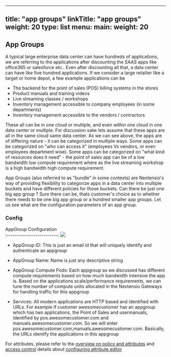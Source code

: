 
---
title: "app groups"
linkTitle: "app groups"
weight: 20
type: list
menu:
  main:
    weight: 20
---

## App Groups

A typical large enterprise data center can have hundreds of applications, we are referring
to the applications after discounting the SAAS apps like office365 or salesforce etc.. Even
after discounting all that, a data center can have like five hundred applications. If we consider
a large retailier like a target or home depot, a few example applications can be 

* The backend for the point of sales (POS) billing systems in the stores
* Product manuals and training videos
* Live streaming classes / workshops 
* Inventory management accessible to company employees (in some departments)
* Inventory management accessible to the vendors / contractors

These all can be in one cloud or multiple, and even within one cloud in one data center or multiple.
For discussion sake lets assume that these apps are all in the same cloud same data center. As we
can see above, the apps are of differing nature - it can be categorized in multiple ways. Some apps
can be categorized on "who can access it" (employees Vs vendors, or even employees department wise).
Some apps can be categorized on "what kind of resources does it need" - the point of sales app can
be of a low bandwidth low compute requirement where as the live streaming workshop is a high 
bandwidth high compute requirement.

App Groups (also referred to as "bundle" in some contexts) are Nextensio's way of providing flexibility
to categorize apps in a data center into multiple buckets and have different policies for those 
buckets. Can there be just one big app group ? Sure there can be, thats customer's choice as to
whether there needs to be one big app group or a hundred smaller app groups. Let us see what are the
configuration parameters of an app group.

### Config

AppGroup Configuration             
:-------------------------:
![](/configurations/appgroups/appgroup_add.jpg)

* AppGroup ID: This is just an email id that will uniquely identify and authenticate an appgroup

* AppGroup Name: Name is just any descriptive string

* AppGroup Compute Pods: Each appgroup as we discussed has different compute requirements
based on how much bandwidth intensive the app is. Based on the applications scale/performance
requirements, we can tune the number of compute units allocated in the Nextensio Gateways
for handling traffic for this appgroup

* Services: All modern applications are HTTP based and identified with URLs. For example if 
customer awesomecustomer has an appgroup which has two applications, the Point of Sales 
and usermanuals, identified by pos.awesomecustomer.com and manuals.awesomecustomer.com.
So we will enter pos.awesomecustomer.com,manuals.awesomecustomer.com. Basically, the URLs 
identify the applications in this appgroup

For attributes, please refer to the [overview on policy and attributes](/architecture/policyattr.html) 
and [access control](/architecture/accesscontrol.html) details about [configuring attribute editor](../attributeeditor.html) 